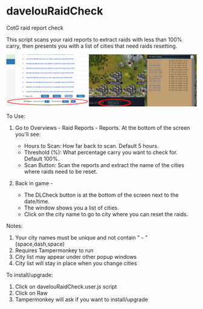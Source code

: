 # davelouRaidCheck
CotG raid report check

This script scans your raid reports to extract raids with less than 100% carry, then presents you with a list of cities that need raids resetting.

![alt text](https://raw.githubusercontent.com/davidinlou/davelouRaidCheck/master/dlch.png)


To Use:

1.  Go to Overviews - Raid Reports - Reports.  At the bottom of the screen you'll see:
    - Hours to Scan:  How far back to scan.  Default 5 hours.
    - Threshold (%):  What percentage carry you want to check for.  Default 100%.
    - Scan Button:    Scan the reports and extract the name of the cities where raids need to be reset.
  
2.  Back in game - 
    - The DLCheck button is at the bottom of the screen next to the date/time.
    - The window shows you a list of cities.  
    - Click on the city name to go to city where you can reset the raids.
    
Notes:
1.  Your city names must be unique and not contain " - " (space,dash,space)
2.  Requires Tampermonkey to run
3.  City list may appear under other popup windows
4.  City list will stay in place when you change cities

To install/upgrade:

1.  Click on davelouRaidCheck.user.js script
2.  Click on Raw
3.  Tampermonkey will ask if you want to install/upgrade

